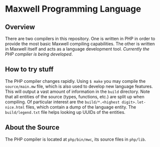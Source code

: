 Maxwell Programming Language
============================

Overview
--------
There are two compilers in this repository. One is written in PHP in order to
provide the most basic Maxwell compiling capabilities. The other is written in Maxwell itself and acts as a language development tool. *Currently the PHP compiler is being developed*.

How to try stuff
----------------
The PHP compiler changes rapidly. Using `$ make` you may compile the `source/main.mw` file, which is also used to develop new language features. This will output a vast amount of information in the `build` directory. Note that all entities of the source (types, functions, etc.) are split up when compiling. Of particular interest are the `build/*.<highest digit>.let-nice.html` files, which contain a dump of the language entity. The `build/legend.txt` file helps looking up UUIDs of the entities.

About the Source
----------------
The PHP compiler is located at `php/bin/mwc`, its source files in `php/lib`.

